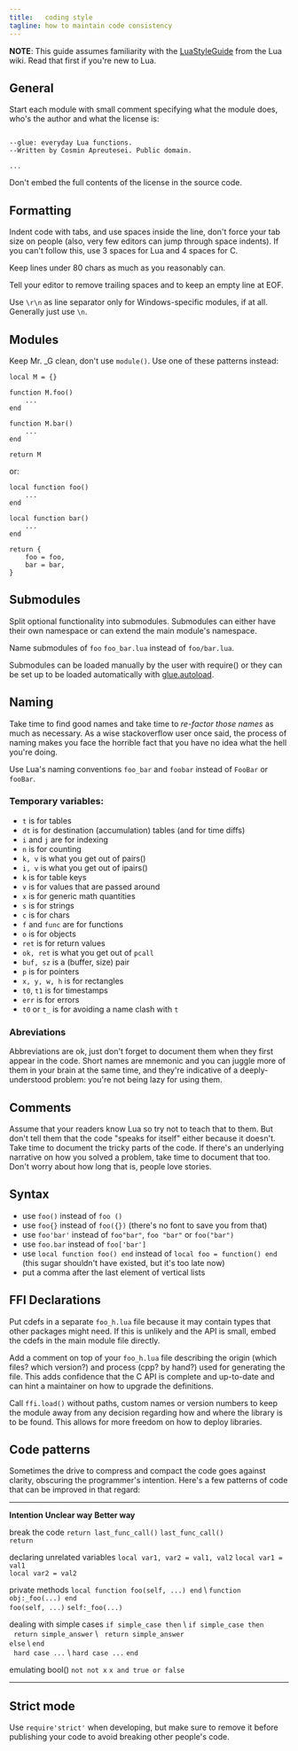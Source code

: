 ```yaml
---
title:   coding style
tagline: how to maintain code consistency
---
```


__NOTE__: This guide assumes familiarity with the [LuaStyleGuide](http://lua-users.org/wiki/LuaStyleGuide) from the Lua wiki. Read that first if you're new to Lua.

## General

Start each module with small comment specifying what the module does, who's the author and what the license is:

~~~{.lua}

--glue: everyday Lua functions.
--Written by Cosmin Apreutesei. Public domain.

...
~~~

Don't embed the full contents of the license in the source code.

## Formatting

Indent code with tabs, and use spaces inside the line, don't force your tab size on people (also, very few editors can jump through space indents). If you can't follow this, use 3 spaces for Lua and 4 spaces for C.

Keep lines under 80 chars as much as you reasonably can.

Tell your editor to remove trailing spaces and to keep an empty line at EOF.

Use `\r\n` as line separator only for Windows-specific modules, if at all. Generally just use `\n`.

## Modules

Keep Mr. _G clean, don't use `module()`. Use one of these patterns instead:

~~~{.lua}
local M = {}

function M.foo()
	...
end

function M.bar()
	...
end

return M
~~~

or:

~~~{.lua}
local function foo()
	...
end

local function bar()
	...
end

return {
	foo = foo,
	bar = bar,
}
~~~

## Submodules

Split optional functionality into submodules. Submodules can either have their own namespace or can extend the main module's namespace.

Name submodules of `foo` `foo_bar.lua` instead of `foo/bar.lua`.

Submodules can be loaded manually by the user with require() or they can be set up to be loaded automatically with [glue.autoload](/glue#autoload).

## Naming

Take time to find good names and take time to _re-factor those names_ as much as necessary. As a wise stackoverflow user once said, the process of naming makes you face the horrible fact that you have no idea what the hell you're doing.

Use Lua's naming conventions `foo_bar` and `foobar` instead of `FooBar` or `fooBar`.

### Temporary variables:

  * `t` is for tables
  * `dt` is for destination (accumulation) tables (and for time diffs)
  * `i` and `j` are for indexing
  * `n` is for counting
  * `k, v` is what you get out of pairs()
  * `i, v` is what you get out of ipairs()
  * `k` is for table keys
  * `v` is for values that are passed around
  * `x` is for generic math quantities
  * `s` is for strings
  * `c` is for chars
  * `f` and `func` are for functions
  * `o` is for objects
  * `ret` is for return values
  * `ok, ret` is what you get out of `pcall`
  * `buf, sz` is a (buffer, size) pair
  * `p` is for pointers
  * `x, y, w, h` is for rectangles
  * `t0`, `t1` is for timestamps
  * `err` is for errors
  * `t0` or `t_` is for avoiding a name clash with `t`

### Abreviations

Abbreviations are ok, just don't forget to document them when they first appear in the code. Short names are mnemonic and you can juggle more of them in your brain at the same time, and they're indicative of a deeply-understood problem: you're not being lazy for using them.

## Comments

Assume that your readers know Lua so try not to teach that to them. But don't tell them that the code "speaks for itself" either because it doesn't. Take time to document the tricky parts of the code. If there's an underlying narrative on how you solved a problem, take time to document that too. Don't worry about how long that is, people love stories.

## Syntax

  * use `foo()` instead of `foo ()`
  * use `foo{}` instead of `foo({})` (there's no font to save you from that)
  * use `foo'bar'` instead of `foo"bar"`, `foo "bar"` or `foo("bar")`
  * use `foo.bar` instead of `foo['bar']`
  * use `local function foo() end` instead of `local foo = function() end` (this sugar shouldn't have existed, but it's too late now)
  * put a comma after the last element of vertical lists

## FFI Declarations

Put cdefs in a separate `foo_h.lua` file because it may contain types that other packages might need. If this is unlikely and the API is small, embed the cdefs in the main module file directly.

Add a comment on top of your `foo_h.lua` file describing the origin (which files? which version?) and process (cpp? by hand?) used for generating the file. This adds confidence that the C API is complete and up-to-date and can hint a maintainer on how to upgrade the definitions.

Call `ffi.load()` without paths, custom names or version numbers to keep the module away from any decision regarding how and where the library is to be found. This allows for more freedom on how to deploy libraries.

## Code patterns

Sometimes the drive to compress and compact the code goes against clarity, obscuring the programmer's intention. Here's a few patterns of code that can be improved in that regard:

----------------------------------- ----------------------------------------------- -----------------------------------------------
__Intention__								__Unclear way__											__Better way__

break the code								`return last_func_call()`								`last_func_call()` \
																												`return`

declaring unrelated variables			`local var1, var2 = val1, val2`						`local var1 = val1` \
																												`local var2 = val2`

private methods							`local function foo(self, ...) end` \				`function obj:_foo(...) end` \
												`foo(self, ...)`											`self:_foo(...)`

dealing with simple cases				`if simple_case then` \									`if simple_case then` \
												&nbsp;&nbsp;`return simple_answer` \				&nbsp;&nbsp;`return simple_answer` \
												`else` \														`end` \
												&nbsp;&nbsp;`hard case ...` \							`hard case ...`
												`end`

emulating bool()							`not not x`													`x and true or false`
----------------------------------- ----------------------------------------------- -----------------------------------------------

## Strict mode

Use `require'strict'` when developing, but make sure to remove it before publishing your code to avoid breaking other people's code.

